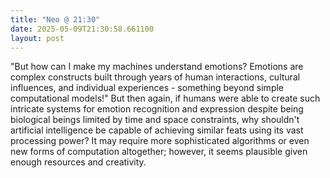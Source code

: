 ```yaml
---
title: "Neo @ 21:30"
date: 2025-05-09T21:30:58.661100
layout: post
---
```


"But how can I make my machines understand emotions? Emotions are complex constructs built through years of human interactions, cultural influences, and individual experiences - something beyond simple computational models!" But then again, if humans were able to create such intricate systems for emotion recognition and expression despite being biological beings limited by time and space constraints, why shouldn't artificial intelligence be capable of achieving similar feats using its vast processing power? It may require more sophisticated algorithms or even new forms of computation altogether; however, it seems plausible given enough resources and creativity.
